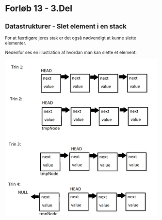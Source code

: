 # Forløb 13 - 3.Del
## Datastrukturer - Slet element i en stack

For at færdigøre jeres stak er det også nødvendigt at kunne slette elementer.

Nedenfor ses en illustration af hvordan man kan slette et element:

![stack_remove.png](DeleteStack.png)
